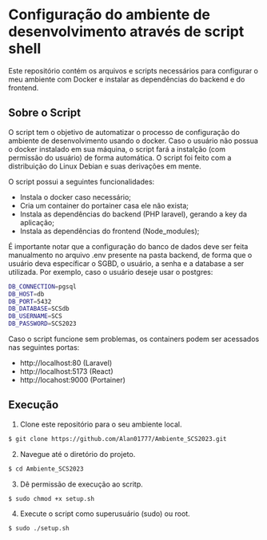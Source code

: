 # Configuração do ambiente de desenvolvimento através de script shell

Este repositório contém os arquivos e scripts necessários para configurar o meu ambiente com Docker e instalar as dependências do backend e do frontend.

<!--
## Pré-requisitos

Certifique-se de ter os seguintes itens instalados no seu sistema:

- Docker
- Docker Compose
- Node.js (para a instalação das dependências do frontend)
-->

## Sobre o Script

O script tem o objetivo de automatizar o processo de configuração do ambiente de desenvolvimento usando o docker.
Caso o usuário não possua o docker instalado em sua máquina, o script fará a instalção (com permissão do usuário) de forma
automática. O script foi feito com a distribuição do Linux Debian e suas derivações em mente.

O script possui a seguintes funcionalidades:
- Instala o docker caso necessário;
- Cria um container do portainer casa ele não exista;
- Instala as dependências do backend (PHP laravel), gerando a key da aplicação;
- Instala as dependências do frontend (Node_modules);

É importante notar que a configuração do banco de dados deve ser feita manualmento no arquivo .env presente na pasta backend, de forma que o usuário deva específicar o SGBD, o usuário, a senha e a database a ser utilizada. 
Por exemplo, caso o usuário deseje usar o postgres:
```bash
DB_CONNECTION=pgsql
DB_HOST=db
DB_PORT=5432
DB_DATABASE=SCSdb
DB_USERNAME=SCS
DB_PASSWORD=SCS2023
```

Caso o script funcione sem problemas, os containers podem ser acessados nas seguintes portas:
- http://localhost:80 (Laravel)
- http://localhost:5173 (React)
- http://locahost:9000 (Portainer)

## Execução

1. Clone este repositório para o seu ambiente local.
```bash
$ git clone https://github.com/Alan01777/Ambiente_SCS2023.git
```

2. Navegue até o diretório do projeto.
```bash
$ cd Ambiente_SCS2023
```

3. Dê permissão de execução ao scritp.
```bash
$ sudo chmod +x setup.sh
```

4. Execute o script como superusuário (sudo) ou root.
```bash
$ sudo ./setup.sh
```
